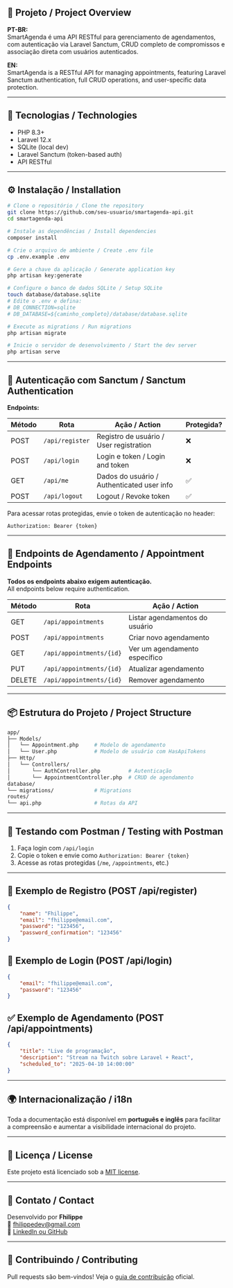 ## 📌 Projeto / Project Overview

**PT-BR:**  
SmartAgenda é uma API RESTful para gerenciamento de agendamentos, com autenticação via Laravel Sanctum, CRUD completo de compromissos e associação direta com usuários autenticados.

**EN:**  
SmartAgenda is a RESTful API for managing appointments, featuring Laravel Sanctum authentication, full CRUD operations, and user-specific data protection.

---

## 🚀 Tecnologias / Technologies

-   PHP 8.3+
-   Laravel 12.x
-   SQLite (local dev)
-   Laravel Sanctum (token-based auth)
-   API RESTful

---

## ⚙️ Instalação / Installation

```bash
# Clone o repositório / Clone the repository
git clone https://github.com/seu-usuario/smartagenda-api.git
cd smartagenda-api

# Instale as dependências / Install dependencies
composer install

# Crie o arquivo de ambiente / Create .env file
cp .env.example .env

# Gere a chave da aplicação / Generate application key
php artisan key:generate

# Configure o banco de dados SQLite / Setup SQLite
touch database/database.sqlite
# Edite o .env e defina:
# DB_CONNECTION=sqlite
# DB_DATABASE=${caminho_completo}/database/database.sqlite

# Execute as migrations / Run migrations
php artisan migrate

# Inicie o servidor de desenvolvimento / Start the dev server
php artisan serve
```

---

## 🔐 Autenticação com Sanctum / Sanctum Authentication

**Endpoints:**

| Método | Rota            | Ação / Action                              | Protegida? |
| ------ | --------------- | ------------------------------------------ | ---------- |
| POST   | `/api/register` | Registro de usuário / User registration    | ❌         |
| POST   | `/api/login`    | Login e token / Login and token            | ❌         |
| GET    | `/api/me`       | Dados do usuário / Authenticated user info | ✅         |
| POST   | `/api/logout`   | Logout / Revoke token                      | ✅         |

Para acessar rotas protegidas, envie o token de autenticação no header:

```
Authorization: Bearer {token}
```

---

## 📆 Endpoints de Agendamento / Appointment Endpoints

**Todos os endpoints abaixo exigem autenticação.**  
All endpoints below require authentication.

| Método | Rota                     | Ação / Action                  |
| ------ | ------------------------ | ------------------------------ |
| GET    | `/api/appointments`      | Listar agendamentos do usuário |
| POST   | `/api/appointments`      | Criar novo agendamento         |
| GET    | `/api/appointments/{id}` | Ver um agendamento específico  |
| PUT    | `/api/appointments/{id}` | Atualizar agendamento          |
| DELETE | `/api/appointments/{id}` | Remover agendamento            |

---

## 📦 Estrutura do Projeto / Project Structure

```bash
app/
├── Models/
│   └── Appointment.php     # Modelo de agendamento
│   └── User.php            # Modelo de usuário com HasApiTokens
├── Http/
│   └── Controllers/
│       └── AuthController.php         # Autenticação
│       └── AppointmentController.php  # CRUD de agendamento
database/
└── migrations/             # Migrations
routes/
└── api.php                 # Rotas da API
```

---

## 🧪 Testando com Postman / Testing with Postman

1. Faça login com `/api/login`
2. Copie o token e envie como `Authorization: Bearer {token}`
3. Acesse as rotas protegidas (`/me`, `/appointments`, etc.)

---

## 📝 Exemplo de Registro (POST /api/register)

```json
{
    "name": "Fhilippe",
    "email": "fhilippe@email.com",
    "password": "123456",
    "password_confirmation": "123456"
}
```

## 🔑 Exemplo de Login (POST /api/login)

```json
{
    "email": "fhilippe@email.com",
    "password": "123456"
}
```

## ✅ Exemplo de Agendamento (POST /api/appointments)

```json
{
    "title": "Live de programação",
    "description": "Stream na Twitch sobre Laravel + React",
    "scheduled_to": "2025-04-10 14:00:00"
}
```

---

## 🌍 Internacionalização / i18n

Toda a documentação está disponível em **português e inglês** para facilitar a compreensão e aumentar a visibilidade internacional do projeto.

---

## 📜 Licença / License

Este projeto está licenciado sob a [MIT license](https://opensource.org/licenses/MIT).

---

## 📣 Contato / Contact

Desenvolvido por **Fhilippe**  
📧 [fhilippedev@gmail.com](mailto:fhilippedev@gmail.com)  
💼 [LinkedIn ou GitHub](https://github.com/fhilippe-gabriel)

---

## 🧠 Contribuindo / Contributing

Pull requests são bem-vindos! Veja o [guia de contribuição](https://laravel.com/docs/12.x/contributions) oficial.
